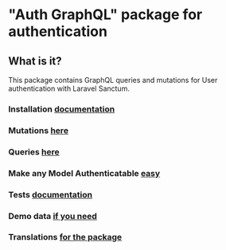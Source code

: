 # "Auth GraphQL" package for authentication

## What is it?

This package contains GraphQL queries and mutations for User authentication with Laravel Sanctum.

### Installation [documentation](docs/Installation.md)

### Mutations [here](docs/Mutations.md)

### Queries [here](docs/Queries.md)

### Make any Model Authenticatable [easy](docs/AnyModelAuthenticatable.md)

### Tests [documentation](docs/Tests.md)

### Demo data [if you need](docs/DemoData.md)

### Translations [for the package](docs/Translations.md)
